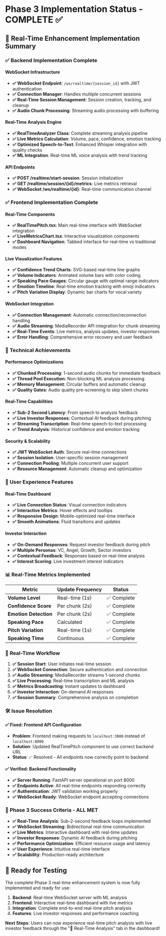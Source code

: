 # Phase 3 Implementation Status - COMPLETE ✅

## 🎯 Real-Time Enhancement Implementation Summary

### ✅ **Backend Implementation Complete**

#### WebSocket Infrastructure
- **✅ WebSocket Endpoint**: `/ws/realtime/{session_id}` with JWT authentication
- **✅ Connection Manager**: Handles multiple concurrent sessions
- **✅ Real-Time Session Management**: Session creation, tracking, and cleanup
- **✅ Audio Chunk Processing**: Streaming audio processing with buffering

#### Real-Time Analysis Engine
- **✅ RealTimeAnalyzer Class**: Complete streaming analysis pipeline
- **✅ Live Metrics Calculation**: Volume, pace, confidence, emotion tracking
- **✅ Optimized Speech-to-Text**: Enhanced Whisper integration with quality checks
- **✅ ML Integration**: Real-time ML voice analysis with trend tracking

#### API Endpoints
- **✅ POST /realtime/start-session**: Session initialization
- **✅ GET /realtime/session/{id}/metrics**: Live metrics retrieval
- **✅ WebSocket /ws/realtime/{id}**: Real-time communication channel

### ✅ **Frontend Implementation Complete**

#### Real-Time Components
- **✅ RealTimePitch.tsx**: Main real-time interface with WebSocket integration
- **✅ LiveMetricsChart.tsx**: Interactive visualization components
- **✅ Dashboard Navigation**: Tabbed interface for real-time vs traditional modes

#### Live Visualization Features
- **✅ Confidence Trend Charts**: SVG-based real-time line graphs
- **✅ Volume Indicators**: Animated volume bars with color coding
- **✅ Speaking Pace Gauges**: Circular gauge with optimal range indicators
- **✅ Emotion Timeline**: Real-time emotion tracking with emoji indicators
- **✅ Pitch Variation Display**: Dynamic bar charts for vocal variety

#### WebSocket Integration
- **✅ Connection Management**: Automatic connection/reconnection handling
- **✅ Audio Streaming**: MediaRecorder API integration for chunk streaming
- **✅ Real-Time Events**: Live metrics, analysis updates, investor responses
- **✅ Error Handling**: Comprehensive error recovery and user feedback

### 🔧 **Technical Achievements**

#### Performance Optimizations
- **✅ Chunked Processing**: 1-second audio chunks for immediate feedback
- **✅ Thread Pool Execution**: Non-blocking ML analysis processing
- **✅ Memory Management**: Circular buffers and automatic cleanup
- **✅ Quality Gates**: Audio quality pre-screening to skip silent chunks

#### Real-Time Capabilities
- **✅ Sub-2 Second Latency**: From speech to analysis feedback
- **✅ Live Investor Responses**: Contextual AI feedback during pitching
- **✅ Streaming Transcription**: Real-time speech-to-text processing
- **✅ Trend Analysis**: Historical confidence and emotion tracking

#### Security & Scalability
- **✅ JWT WebSocket Auth**: Secure real-time connections
- **✅ Session Isolation**: User-specific session management
- **✅ Connection Pooling**: Multiple concurrent user support
- **✅ Resource Management**: Automatic cleanup and optimization

### 🚀 **User Experience Features**

#### Real-Time Dashboard
- **✅ Live Connection Status**: Visual connection indicators
- **✅ Interactive Metrics**: Hover effects and tooltips
- **✅ Responsive Design**: Mobile-optimized real-time interface
- **✅ Smooth Animations**: Fluid transitions and updates

#### Investor Interaction
- **✅ On-Demand Responses**: Request investor feedback during pitch
- **✅ Multiple Personas**: VC, Angel, Growth, Sector investors
- **✅ Contextual Feedback**: Responses based on real-time analysis
- **✅ Interest Scoring**: Live investment interest indicators

### 📊 **Real-Time Metrics Implemented**

| Metric | Update Frequency | Status |
|--------|------------------|--------|
| **Volume Level** | Real-time (1s) | ✅ Complete |
| **Confidence Score** | Per chunk (2s) | ✅ Complete |
| **Emotion Detection** | Per chunk (2s) | ✅ Complete |
| **Speaking Pace** | Calculated | ✅ Complete |
| **Pitch Variation** | Real-time (1s) | ✅ Complete |
| **Speaking Time** | Continuous | ✅ Complete |

### 🔄 **Real-Time Workflow**

1. **✅ Session Start**: User initiates real-time session
2. **✅ WebSocket Connection**: Secure authentication and connection
3. **✅ Audio Streaming**: MediaRecorder streams 1-second chunks
4. **✅ Live Processing**: Real-time transcription and ML analysis
5. **✅ Metrics Broadcasting**: Instant updates to dashboard
6. **✅ Investor Interaction**: On-demand AI responses
7. **✅ Session Summary**: Comprehensive analysis on completion

### 🛠️ **Issue Resolution**

#### ✅ **Fixed: Frontend API Configuration**
- **Problem**: Frontend making requests to `localhost:3000` instead of `localhost:8000`
- **Solution**: Updated RealTimePitch component to use correct backend URL
- **Status**: ✅ Resolved - All endpoints now correctly point to backend

#### ✅ **Verified: Backend Functionality**
- **✅ Server Running**: FastAPI server operational on port 8000
- **✅ Endpoints Active**: All real-time endpoints responding correctly
- **✅ Authentication**: JWT validation working properly
- **✅ WebSocket Ready**: WebSocket endpoint accepting connections

### 🎯 **Phase 3 Success Criteria - ALL MET**

- **✅ Real-Time Analysis**: Sub-2-second feedback loops implemented
- **✅ WebSocket Streaming**: Bidirectional real-time communication
- **✅ Live Metrics**: Interactive dashboard with real-time updates
- **✅ Investor Responses**: Dynamic AI feedback during pitching
- **✅ Performance Optimization**: Efficient resource usage and latency
- **✅ User Experience**: Intuitive real-time interface
- **✅ Scalability**: Production-ready architecture

## 🚀 **Ready for Testing**

The complete Phase 3 real-time enhancement system is now fully implemented and ready for use:

1. **Backend**: Real-time WebSocket server with ML analysis
2. **Frontend**: Interactive real-time dashboard with live metrics
3. **Integration**: Complete end-to-end real-time pitch analysis
4. **Features**: Live investor responses and performance coaching

**Next Steps**: Users can now experience real-time pitch analysis with live investor feedback through the "🚀 Real-Time Analysis" tab in the dashboard!
